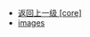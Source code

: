 - [返回上一级 [core]](page/web前端/工具库/Swiper/swiper-8.4.7/swiper/core/)
- [images](page/web前端/工具库/Swiper/swiper-8.4.7/swiper/core/images/)

